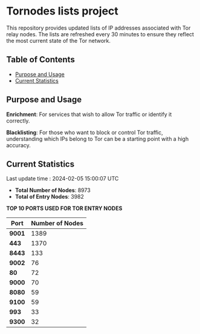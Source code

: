 # Tornodes lists project

This repository provides updated lists of IP addresses associated with Tor relay nodes. The lists are refreshed every 30 minutes to ensure they reflect the most current state of the Tor network.

## Table of Contents

- [Purpose and Usage](#purpose-and-usage)
- [Current Statistics](#current-statistics)


## Purpose and Usage

**Enrichment**: For services that wish to allow Tor traffic or identify it correctly.

**Blacklisting**: For those who want to block or control Tor traffic, understanding which IPs belong to Tor can be a starting point with a high accuracy.

## Current Statistics

Last update time : 2024-02-05 15:00:07 UTC

- **Total Number of Nodes**: 8973
- **Total of Entry Nodes**: 3982

**TOP 10 PORTS USED FOR TOR ENTRY NODES**

| **Port** | **Number of Nodes** |
|------|-----------------|
| **9001**   | 1389  |
| **443**   | 1370  |
| **8443**   | 133  |
| **9002**   | 76  |
| **80**   | 72  |
| **9000**   | 70  |
| **8080**   | 59  |
| **9100**   | 59  |
| **993**   | 33  |
| **9300**   | 32  |

